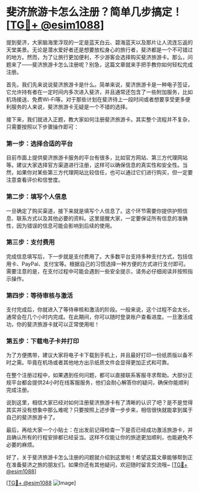# 斐济旅游卡怎么注册？简单几步搞定！[[TG💪+ @esim1088](https://t.me/s/esim1088)]

提到斐济，大家脑海里浮现的一定是蓝天白云、碧海蓝天以及那片让人流连忘返的天堂美景。无论是潜水爱好者还是想要放松身心的旅行者，斐济都是一个不可错过的地方。然而，为了让旅行更加便利，不少游客会选择购买斐济旅游卡。那么，问题来了——斐济旅游卡怎么注册呢？别急，这篇文章就来手把手教你如何轻松完成注册。

首先，我们先来说说斐济旅游卡是什么。简单来说，斐济旅游卡是一种电子签证，它允许持有者在一定时间内多次进入斐济，并且通常还包含了一些附加服务，比如机场接送、免费Wi-Fi等。对于那些计划在斐济待上一段时间或者想要享受更多便利服务的人来说，斐济旅游卡无疑是一个不错的选择。

接下来，我们就进入正题，教大家如何注册斐济旅游卡。其实整个流程并不复杂，只需要按照以下步骤操作即可：

### 第一步：选择合适的平台

目前市面上提供斐济旅游卡服务的平台有很多，比如官方网站、第三方代理网站等。建议大家选择官方渠道进行注册，这样可以确保信息的真实性和安全性。当然，如果你对某些第三方代理网站比较信任，也可以通过它们进行购买，但一定要注意查看评价和信誉度。

### 第二步：填写个人信息

一旦确定了购买渠道，接下来就是填写个人信息了。这个环节需要你提供护照信息、联系方式以及其他必要的资料。这里提醒大家，一定要保证所有信息的准确性，因为错误的信息可能会影响到后续的使用。

### 第三步：支付费用

完成信息填写后，下一步就是支付费用了。大多数平台支持多种支付方式，包括信用卡、PayPal、支付宝等。根据自己的习惯选择一种方便的方式进行支付即可。需要注意的是，在支付过程中可能会遇到一些安全提示，请务必仔细阅读并按照指示操作。

### 第四步：等待审核与激活

支付完成后，你就进入了等待审核和激活的阶段。一般来说，这个过程不会太长，通常会在几个小时内完成。在此期间，你可以随时登录账户查看进度。一旦激活成功，你的斐济旅游卡就可以正常使用啦！

### 第五步：下载电子卡并打印

为了方便携带，建议大家将电子卡下载到手机上，并且最好打印一份纸质版以备不时之需。毕竟在机场或者其他地方出示纸质文件会显得更加正式和可靠。

在整个注册过程中，如果遇到任何问题，都可以直接联系客服寻求帮助。大部分正规平台都会提供24小时在线客服服务，他们会耐心解答你的疑问，确保你能顺利完成注册。

说到这里，相信大家已经对如何注册斐济旅游卡有了清晰的认识了吧？是不是觉得其实并没有想象中那么难呢？只要按照上述步骤一步步来，相信很快就能拿到属于自己的斐济旅游卡了。

最后，再给大家一个小贴士：在出发前记得检查一下是否已经成功激活旅游卡，并且确认所有的行程安排都已经妥当。这样不仅能让你的旅途更加顺利，也能避免不必要的麻烦。

好了，关于斐济旅游卡怎么注册的问题就介绍到这里啦！希望这篇文章能够帮到正在准备斐济之旅的朋友们。如果你还有其他疑问，欢迎随时留言交流哦~ [[TG💪+ @esim1088](https://t.me/s/esim1088)]

[[TG💪+ @esim1088](https://t.me/s/esim1088) ![Image](https://i.postimg.cc/4NQfJmqS/Snipaste-2025-05-13-00-14-12.png)]